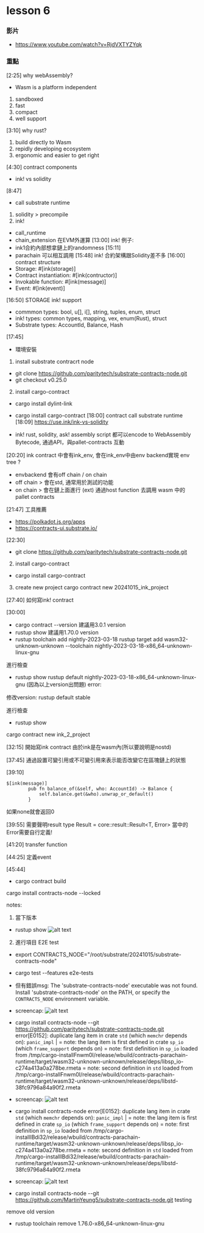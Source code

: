 # lesson 6

### 影片
* https://www.youtube.com/watch?v=RjdVXTYZYqk

### 重點
[2:25]
why webAssembly?
* Wasm is a platform independent
1. sandboxed
2. fast
3. compact
4. well support

[3:10]
why rust?
1. build directly to Wasm
2. repidly developing ecosystem
3. ergonomic and easier to get right

[4:30]
contract components
* ink! vs solidity

[8:47]
* call substrate runtime
1. solidity > precompile
2. ink!
* call_runtime
* chain_extension
在EVM外運算
[13:00]
ink! 例子:
* ink1合約內部想拿鏈上的randomness
[15:11]
* parachain 可以相互調用
[15:48]
ink! 合約架構跟Solidity差不多
[16:00]
contract structure
* Storage: #[ink(storage)]
* Contract instantiation: #[ink(contructor)]
* Invokable function: #[ink(message)]
* Event: #[ink(event)]

[16:50]
STORAGE ink! support
* commmon types: bool, u[], i[], string, tuples, enum, struct
* ink! types: common types, mapping, vex, enum(Rust), struct
* Substrate types: AccountId, Balance, Hash

[17:45]
* 環境安裝
1. install substrate contracrt node
* git clone https://github.com/paritytech/substrate-contracts-node.git
* git checkout v0.25.0
2. install cargo-contract
* cargo install dylint-link
* cargo install cargo-contract
[18:00]
contract call substrate runtime
[18:09]
https://use.ink/ink-vs-solidity

* ink! rust, solidity, ask! assembly script 都可以encode to WebAssembly Bytecode, 
通過API，與pallet-contracts 互動

[20:20]
ink contract 中會有ink_env, 
會在ink_env中由env backend實現 env tree ?
* envbackend 會有off chain / on chain
* off chain > 會在std, 通常用於測試的功能 
* on chain > 會在鏈上面進行 (ext)
通過host function 去調用 wasm 中的pallet contracts

[21:47]
工具推薦
* https://polkadot.js.org/apps
* https://contracts-ui.substrate.io/

[22:30]
* git clone https://github.com/paritytech/substrate-contracts-node.git
2. install cargo-contract
* cargo install cargo-contract
3. create new project
cargo contract new 20241015_ink_project


[27:40]
如何寫ink! contract

[30:00]
* cargo contract --version
建議用3.0.1 version
* rustup show
建議用1.70.0 version
* rustup toolchain add nightly-2023-03-18
rustup target add wasm32-unknown-unknown --toolchain nightly-2023-03-18-x86_64-unknown-linux-gnu

進行檢查
* rustup show
rustup default nightly-2023-03-18-x86_64-unknown-linux-gnu
(因為以上version出問題)
error:

修改version:
rustup default stable

進行檢查
* rustup show

cargo contract new ink_2_project

[32:15]
開始寫ink contract
由於ink是在wasm內(所以要說明是nostd)

[37:45]
通過設置可變引用或不可變引用來表示能否改變它在區塊鏈上的狀態

[39:10]
```
$[ink(message)]
        pub fn balance_of(&self, who: AccountId) -> Balance { 
            self.balance.get(&who).unwrap_or_default()
        }
```
如果none就會返回0

[39:55]
需要聲明result
type Result<T> = core::result::Result<T, Error>
當中的Error需要自行定義!

[41:20]
transfer function

[44:25]
定義event

[45:44]
* cargo contract build


cargo install contracts-node --locked


notes:
1. 當下版本
* rustup show
![alt text](https://github.com/MartinYeung5/20240906_polkadot/blob/main/Image/20241016_0.png?raw=true)

2. 進行項目 E2E test
* export CONTRACTS_NODE="/root/substrate/20241015/substrate-contracts-node"
* cargo test --features e2e-tests
* 但有錯誤msg:
The 'substrate-contracts-node' executable was not found. Install 'substrate-contracts-node' on the PATH, or specify the `CONTRACTS_NODE` environment variable.
* screencap:
![alt text](https://github.com/MartinYeung5/20240906_polkadot/blob/main/Image/20241016_2.png?raw=true)

* cargo install contracts-node --git https://github.com/paritytech/substrate-contracts-node.git
  error[E0152]: duplicate lang item in crate `std` (which `memchr` depends on): `panic_impl`
    |
    = note: the lang item is first defined in crate `sp_io` (which `frame_support` depends on)
    = note: first definition in `sp_io` loaded from /tmp/cargo-installFnwm0I/release/wbuild/contracts-parachain-runtime/target/wasm32-unknown-unknown/release/deps/libsp_io-c274a413a0a278be.rmeta
    = note: second definition in `std` loaded from /tmp/cargo-installFnwm0I/release/wbuild/contracts-parachain-runtime/target/wasm32-unknown-unknown/release/deps/libstd-38fc9796a84a90f2.rmeta
* screencap:
![alt text](https://github.com/MartinYeung5/20240906_polkadot/blob/main/Image/20241016_1.png?raw=true)


* cargo install contracts-node
  error[E0152]: duplicate lang item in crate `std` (which `memchr` depends on): `panic_impl`
    |
    = note: the lang item is first defined in crate `sp_io` (which `frame_support` depends on)
    = note: first definition in `sp_io` loaded from /tmp/cargo-installIBdi32/release/wbuild/contracts-parachain-runtime/target/wasm32-unknown-unknown/release/deps/libsp_io-c274a413a0a278be.rmeta
    = note: second definition in `std` loaded from /tmp/cargo-installIBdi32/release/wbuild/contracts-parachain-runtime/target/wasm32-unknown-unknown/release/deps/libstd-38fc9796a84a90f2.rmeta
* screencap:
![alt text](https://github.com/MartinYeung5/20240906_polkadot/blob/main/Image/20241016_1.png?raw=true)

* cargo install contracts-node --git https://github.com/MartinYeung5/substrate-contracts-node.git
testing

remove old version
* rustup toolchain remove 1.76.0-x86_64-unknown-linux-gnu